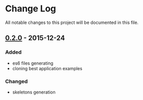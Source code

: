 # Change Log
All notable changes to this project will be documented in this file.

## [0.2.0] - 2015-12-24
### Added
- es6 files generating
- cloning best application examples
### Changed
- skeletons generation

[0.2.0]: https://github.com/denar90/marionette-cli/compare/v0.1.0...v0.2.0

